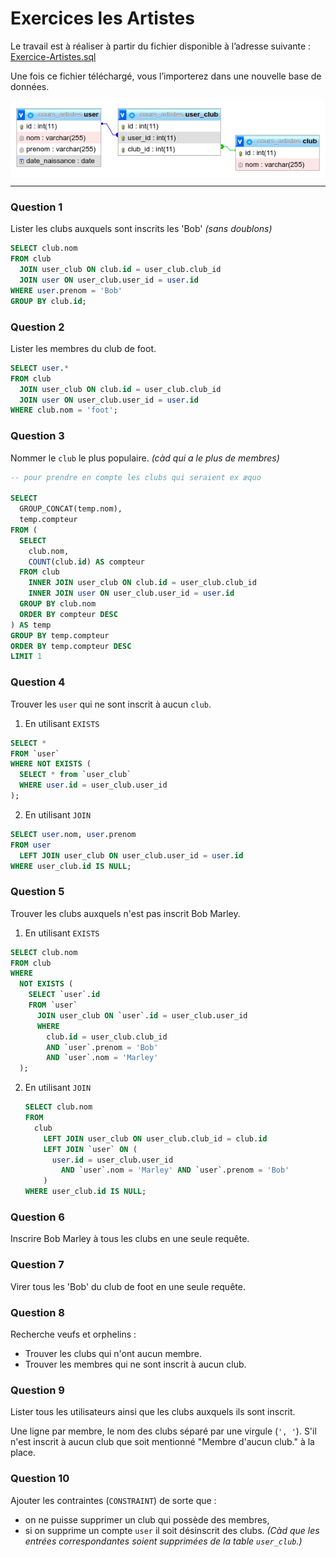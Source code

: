 # Exercices les Artistes

Le travail est à réaliser à partir du fichier disponible à l’adresse suivante :
[Exercice-Artistes.sql](Exercice-Artistes.sql)

Une fois ce fichier téléchargé, vous l’importerez dans une nouvelle base de données.

<img src="Exercice-Artistes.png" style="display:block; margin:auto;" />

---

### Question 1

Lister les clubs auxquels sont inscrits les 'Bob' _(sans doublons)_

```sql
SELECT club.nom
FROM club
  JOIN user_club ON club.id = user_club.club_id
  JOIN user ON user_club.user_id = user.id
WHERE user.prenom = 'Bob'
GROUP BY club.id;
```

### Question 2

Lister les membres du club de foot.

```sql
SELECT user.*
FROM club
  JOIN user_club ON club.id = user_club.club_id
  JOIN user ON user_club.user_id = user.id
WHERE club.nom = 'foot';
```

### Question 3

Nommer le `club` le plus populaire. _(càd qui a le plus de membres)_

```sql
-- pour prendre en compte les clubs qui seraient ex æquo

SELECT
  GROUP_CONCAT(temp.nom),
  temp.compteur
FROM (
  SELECT
    club.nom,
    COUNT(club.id) AS compteur
  FROM club
    INNER JOIN user_club ON club.id = user_club.club_id
    INNER JOIN user ON user_club.user_id = user.id
  GROUP BY club.nom
  ORDER BY compteur DESC
) AS temp
GROUP BY temp.compteur
ORDER BY temp.compteur DESC
LIMIT 1
```

### Question 4

Trouver les `user` qui ne sont inscrit à aucun `club`.

1. En utilisant `EXISTS`

```sql
SELECT *
FROM `user`
WHERE NOT EXISTS (
  SELECT * from `user_club`
  WHERE user.id = user_club.user_id
);
```

2. En utilisant `JOIN`

```sql
SELECT user.nom, user.prenom
FROM user
  LEFT JOIN user_club ON user_club.user_id = user.id
WHERE user_club.id IS NULL;
```

### Question 5

Trouver les clubs auxquels n'est pas inscrit Bob Marley.

1. En utilisant `EXISTS`

```sql
SELECT club.nom
FROM club
WHERE
  NOT EXISTS (
    SELECT `user`.id
    FROM `user`
      JOIN user_club ON `user`.id = user_club.user_id
      WHERE
        club.id = user_club.club_id
        AND `user`.prenom = 'Bob'
        AND `user`.nom = 'Marley'
  );
```

2. En utilisant `JOIN`

   ```sql
   SELECT club.nom
   FROM
     club
       LEFT JOIN user_club ON user_club.club_id = club.id
       LEFT JOIN `user` ON (
         user.id = user_club.user_id
           AND `user`.nom = 'Marley' AND `user`.prenom = 'Bob'
       )
   WHERE user_club.id IS NULL;
   ```

### Question 6

Inscrire Bob Marley à tous les clubs en une seule requête.

### Question 7

Virer tous les 'Bob' du club de foot en une seule requête.

### Question 8

Recherche veufs et orphelins :

- Trouver les clubs qui n'ont aucun membre.
- Trouver les membres qui ne sont inscrit à aucun club.

### Question 9

Lister tous les utilisateurs ainsi que les clubs auxquels ils sont inscrit.

Une ligne par membre, le nom des clubs séparé par une virgule (`', '`). S'il n'est inscrit à aucun club que soit mentionné "Membre d'aucun club." à la place.

### Question 10

Ajouter les contraintes (`CONSTRAINT`) de sorte que :

- on ne puisse supprimer un club qui possède des membres,
- si on supprime un compte `user` il soit désinscrit des clubs. _(Càd que les entrées correspondantes soient supprimées de la table `user_club`.)_
